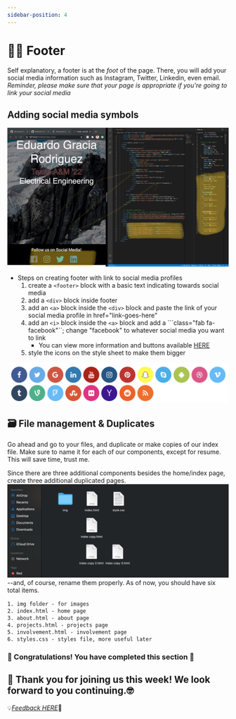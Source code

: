 ```yaml
---
sidebar-position: 4
---
```


# 🦶🏽 Footer
Self explanatory, a footer is at the *foot* of the page. There, you will add your social media information such as Instagram, Twitter, Linkedin, even email. *Reminder, please make sure that your page is appropriate if you're going to link your social media*

## Adding social media symbols
![footer](img/eddies-page-footer.png)
- Steps on creating footer with link to social media profiles
    1. create a ```<footer>``` block with a basic text indicating towards social media
    2. add a ```<div>``` block inside footer
    3. add an ```<a>``` block inside the ```<div>``` block and paste the link of your social media profile in href="link-goes-here"
    4. add an ```<i>``` block inside the ```<a>``` block and add a ```class="fab fa-facebook"``; change "facebook" to whatever social media you want to link
        - You can view more information and buttons available [HERE](https://www.w3schools.com/howto/howto_css_social_media_buttons.asp)
    5. style the icons on the style sheet to make them bigger

![socialmediabuttons](img/buttons.png)

## 🗃 File management & Duplicates
Go ahead and go to your files, and duplicate or make copies of our index file. Make sure to name it for each of our components, except for resume. This will save time, trust me.

Since there are three additional components besides the home/index page, create three additional duplicated pages.
![files](img/files.png)
--and, of course, rename them properly. As of now, you should have six total items.
```
1. img folder - for images
2. index.html - home page
3. about.html - about page
4. projects.html - projects page
5. involvement.html - involvement page
6. styles.css - styles file, more useful later
```

### 🎉 Congratulations! You have completed this section 🥳

## 🎈 Thank you for joining us this week! We look forward to you continuing.🤓
💡*[Feedback HERE](https://forms.gle/WhhHnqGNs9q2gV9S6)*🤔